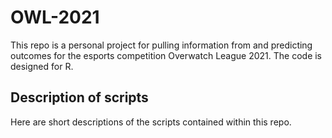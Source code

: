# OWL-2021

This repo is a personal project for pulling information from and predicting outcomes for the esports competition Overwatch League 2021. The code is designed for R.

## Description of scripts

Here are short descriptions of the scripts contained within this repo.



